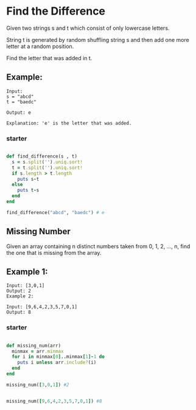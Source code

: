 

# Find the Difference

Given two strings s and t which consist of only lowercase letters.

String t is generated by random shuffling string s and then add one more letter at a random position.

Find the letter that was added in t.

## Example:

```
Input:
s = "abcd"
t = "baedc"

Output: e

Explanation: 'e' is the letter that was added.
```

### starter

```ruby

def find_difference(s , t)
  s = s.split('').uniq.sort!
  t = t.split('').uniq.sort!
  if s.length > t.length 
    puts s-t
  else 
    puts t-s 
  end
end

find_difference("abcd", "baedc") # e

```

## Missing Number

Given an array containing n distinct numbers taken from 0, 1, 2, ..., n, find the one that is missing from the array.

## Example 1:

```
Input: [3,0,1]
Output: 2
Example 2:

Input: [9,6,4,2,3,5,7,0,1]
Output: 8
```

### starter

```ruby

def missing_num(arr)
  minmax = arr.minmax
  for i in minmax[0]..minmax[1]-1 do
    puts i unless arr.include?(i)
  end
end

missing_num([3,0,1]) #2


missing_num([9,6,4,2,3,5,7,0,1]) #8


```
